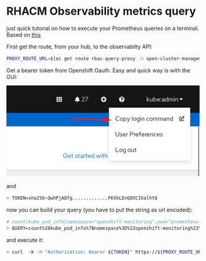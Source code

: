 # RHACM Observability metrics query

just quick tutorial on how to execute your Prometheus queries on a terminal. Based on [this](https://docs.redhat.com/en/documentation/red_hat_advanced_cluster_management_for_kubernetes/2.11/html-single/observability/index#using-observability)

First get the route, from your hub, to the observabilty API:

```bash
PROXY_ROUTE_URL=$(oc get route rbac-query-proxy -n open-cluster-management-observability --no-headers  | awk '{print $2}')
```

Get a bearer token from Openshift Oauth. Easy and quick way is with the GUI:

![](assets/RHACM_observability_queries_20241017104327697.png)

and

```bash
> TOKEN=sha256~QwhPjAQfg.............FKVkLEnQ8XCI6alhtQ
```

now you can build your query (you have to put the string as url encoded):

```bash
# count(kube_pod_info{namespace="openshift-monitoring",pod="prometheus-k8s-0"})
> QUERY=count%28kube_pod_info%7Bnamespace%3D%22openshift-monitoring%22%2Cpod%3D%22prometheus-k8s-0%22%7D%29
```

and execute it:

```bash
> curl  -k -H "Authorization: Bearer ${TOKEN}" https://${PROXY_ROUTE_URL}/api/v1/query?query=${QUERY}
```